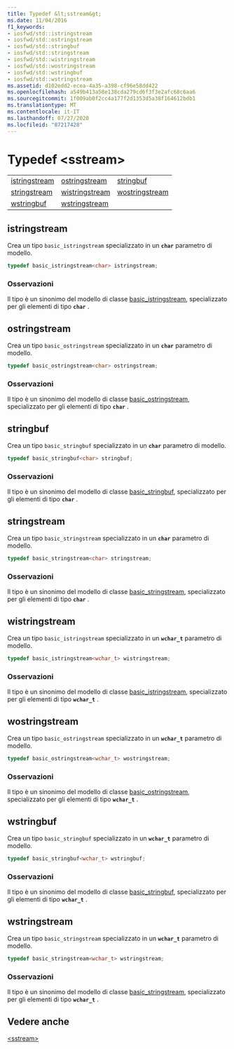 ```yaml
---
title: Typedef &lt;sstream&gt;
ms.date: 11/04/2016
f1_keywords:
- iosfwd/std::istringstream
- iosfwd/std::ostringstream
- iosfwd/std::stringbuf
- iosfwd/std::stringstream
- iosfwd/std::wistringstream
- iosfwd/std::wostringstream
- iosfwd/std::wstringbuf
- iosfwd/std::wstringstream
ms.assetid: d102edd2-ecea-4a35-a398-cf96e58dd422
ms.openlocfilehash: a549b413a58e138cda279cd6f3f3e2afc68c6aa6
ms.sourcegitcommit: 1f009ab0f2cc4a177f2d1353d5a38f164612bdb1
ms.translationtype: MT
ms.contentlocale: it-IT
ms.lasthandoff: 07/27/2020
ms.locfileid: "87217428"
---
```

# <a name="ltsstreamgt-typedefs"></a>Typedef &lt;sstream&gt;

||||
|-|-|-|
|[istringstream](#istringstream)|[ostringstream](#ostringstream)|[stringbuf](#stringbuf)|
|[stringstream](#stringstream)|[wistringstream](#wistringstream)|[wostringstream](#wostringstream)|
|[wstringbuf](#wstringbuf)|[wstringstream](#wstringstream)|

## <a name="istringstream"></a><a name="istringstream"></a>istringstream

Crea un tipo `basic_istringstream` specializzato in un **`char`** parametro di modello.

```cpp
typedef basic_istringstream<char> istringstream;
```

### <a name="remarks"></a>Osservazioni

Il tipo è un sinonimo del modello di classe [basic_istringstream](../standard-library/basic-istringstream-class.md), specializzato per gli elementi di tipo **`char`** .

## <a name="ostringstream"></a><a name="ostringstream"></a>ostringstream

Crea un tipo `basic_ostringstream` specializzato in un **`char`** parametro di modello.

```cpp
typedef basic_ostringstream<char> ostringstream;
```

### <a name="remarks"></a>Osservazioni

Il tipo è un sinonimo del modello di classe [basic_ostringstream](../standard-library/basic-ostringstream-class.md), specializzato per gli elementi di tipo **`char`** .

## <a name="stringbuf"></a><a name="stringbuf"></a>stringbuf

Crea un tipo `basic_stringbuf` specializzato in un **`char`** parametro di modello.

```cpp
typedef basic_stringbuf<char> stringbuf;
```

### <a name="remarks"></a>Osservazioni

Il tipo è un sinonimo del modello di classe [basic_stringbuf](../standard-library/basic-stringbuf-class.md), specializzato per gli elementi di tipo **`char`** .

## <a name="stringstream"></a><a name="stringstream"></a>stringstream

Crea un tipo `basic_stringstream` specializzato in un **`char`** parametro di modello.

```cpp
typedef basic_stringstream<char> stringstream;
```

### <a name="remarks"></a>Osservazioni

Il tipo è un sinonimo del modello di classe [basic_stringstream](../standard-library/basic-stringstream-class.md), specializzato per gli elementi di tipo **`char`** .

## <a name="wistringstream"></a><a name="wistringstream"></a>wistringstream

Crea un tipo `basic_istringstream` specializzato in un **`wchar_t`** parametro di modello.

```cpp
typedef basic_istringstream<wchar_t> wistringstream;
```

### <a name="remarks"></a>Osservazioni

Il tipo è un sinonimo del modello di classe [basic_istringstream](../standard-library/basic-istringstream-class.md), specializzato per gli elementi di tipo **`wchar_t`** .

## <a name="wostringstream"></a><a name="wostringstream"></a>wostringstream

Crea un tipo `basic_ostringstream` specializzato in un **`wchar_t`** parametro di modello.

```cpp
typedef basic_ostringstream<wchar_t> wostringstream;
```

### <a name="remarks"></a>Osservazioni

Il tipo è un sinonimo del modello di classe [basic_ostringstream](../standard-library/basic-ostringstream-class.md), specializzato per gli elementi di tipo **`wchar_t`** .

## <a name="wstringbuf"></a><a name="wstringbuf"></a>wstringbuf

Crea un tipo `basic_stringbuf` specializzato in un **`wchar_t`** parametro di modello.

```cpp
typedef basic_stringbuf<wchar_t> wstringbuf;
```

### <a name="remarks"></a>Osservazioni

Il tipo è un sinonimo del modello di classe [basic_stringbuf](../standard-library/basic-stringbuf-class.md), specializzato per gli elementi di tipo **`wchar_t`** .

## <a name="wstringstream"></a><a name="wstringstream"></a>wstringstream

Crea un tipo `basic_stringstream` specializzato in un **`wchar_t`** parametro di modello.

```cpp
typedef basic_stringstream<wchar_t> wstringstream;
```

### <a name="remarks"></a>Osservazioni

Il tipo è un sinonimo del modello di classe [basic_stringstream](../standard-library/basic-stringstream-class.md), specializzato per gli elementi di tipo **`wchar_t`** .

## <a name="see-also"></a>Vedere anche

[\<sstream>](../standard-library/sstream.md)
